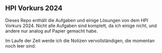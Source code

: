 ## HPI Vorkurs 2024

Dieses Repo enthält die Aufgaben und einige Lösungen von dem HPI Vorkurs 2024.
Nicht alle Aufgaben sind komplett, da ich einige nicht, und andere nur analog auf Papier gemacht habe.

Im Laufe der Zeit werde ich die Notizen vervollständigen, die momentan noch leer sind.